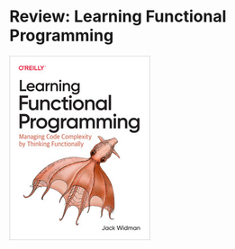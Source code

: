 # Review: Learning Functional Programming

![O'Reilly: Learning Functional Programming](/static/pages/essays/24/learning.oreilly.jpeg)
